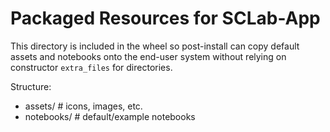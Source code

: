 # Packaged Resources for SCLab-App

This directory is included in the wheel so post-install can copy default assets and notebooks
onto the end-user system without relying on constructor `extra_files` for directories.

Structure:
- assets/      # icons, images, etc.
- notebooks/   # default/example notebooks
